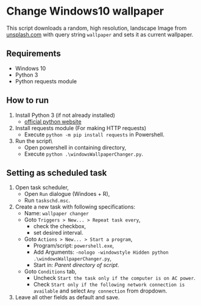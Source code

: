 # Change Windows10 wallpaper

This script downloads a random, high resolution, landscape Image from [unsplash.com](https://unsplash.com/wallpapers) with query string `wallpaper` and sets it as current wallpaper.

## Requirements

* Windows 10
* Python 3
* Python requests module

## How to run

1. Install Python 3 (if not already installed)
    * [official python website](https://www.python.org/downloads/)
2. Install requests module (For making HTTP requests)
    * Execute `python -m pip install requests` in Powershell.
3. Run the script\
    * Open powershell in containing directory,
    * Execute `python .\windowsWallpaperChanger.py`.

## Setting as scheduled task

1. Open task scheduler,
    * Open `Run` dialogue (Windoes + R),
    * Run `taskschd.msc`.
2. Create a new task with following specifications:
    * Name: `wallpaper changer`
    * Goto `Triggers > New... > Repeat task every`,
        * check the checkbox,
        * set desired interval.
    * Goto `Actions > New... > Start a program`,
        * Program/script: `powershell.exe`,
        * Add Arguments: `-nologo -windowstyle Hidden python .\windowsWallpaperChanger.py`,
        * Start in: *Parent directory of script*.
    * Goto `Conditions` tab,
        * Uncheck `Start the task only if the computer is on AC power`.
        * Check `Start only if the following network connection is available` and select `Any connection` from dropdown.
3. Leave all other fields as default and save.

